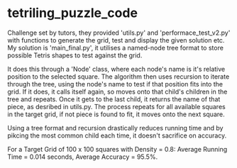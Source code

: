 # tetriling_puzzle_code
Challenge set by tutors, they provided 'utils.py' and 'performace_test_v2.py' with functions to generate the grid, test and display the given solution etc.
My solution is 'main_final.py', it utilises a named-node tree format to store possible Tetris shapes to test against the grid.

It does this through a 'Node' class, where each node's name is it's relative position to the selected square.
The algorithm then uses recursion to iterate through the tree, using the node's name to test if that position fits into the grid. If it does, it calls itself again, so moves onto that child's children in the tree and repeats.
Once it gets to the last child, it returns the name of that piece, as desribed in utils.py.
The process repeats for all available squares in the target grid, if not piece is found to fit, it moves onto the next square.

Using a tree format and recursion drastically reduces running time and by pikcing the most common child each time, it doesn't sacrifice on accuracy.

For a Target Grid of 100 x 100 squares with Density = 0.8: Average Running Time = 0.014 seconds, Average Accuracy = 95.5%.
